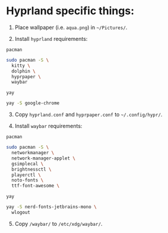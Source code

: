 # Hyprland specific things:

1. Place wallpaper (i.e. `aqua.png`) in `~/Pictures/`.

2. Install `hyprland` requirements:

`pacman`

```bash
sudo pacman -S \ 
  kitty \
  dolphin \
  hyprpaper \
  waybar
```

`yay`

```bash
yay -S google-chrome
```

3. Copy `hyprland.conf` and `hyprpaper.conf` to `~/.config/hypr/`.

4. Install `waybar` requirements:

`pacman`

```bash
sudo pacman -S \
  networkmanager \
  network-manager-applet \
  gsimplecal \
  brightnessctl \
  playerctl \
  noto-fonts \
  ttf-font-awesome \
```

`yay`

```bash
yay -S nerd-fonts-jetbrains-mono \
  wlogout
```

5. Copy `/waybar/` to `/etc/xdg/waybar/`.
